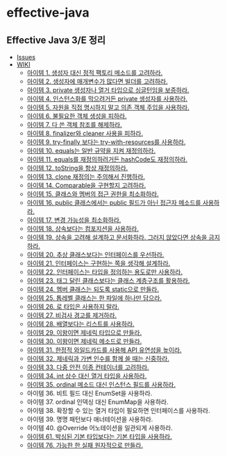 # effective-java

## Effective Java 3/E 정리
- [Issues](https://github.com/ksw6169/java-basic/issues)
- [WIKI](https://github.com/ksw6169/java-basic/wiki)
  - [아이템 1. 생성자 대신 정적 팩토리 메소드를 고려하라.](https://github.com/ksw6169/java-basic/wiki/%EC%95%84%EC%9D%B4%ED%85%9C-1.-%EC%83%9D%EC%84%B1%EC%9E%90-%EB%8C%80%EC%8B%A0-%EC%A0%95%EC%A0%81-%ED%8C%A9%ED%86%A0%EB%A6%AC-%EB%A9%94%EC%86%8C%EB%93%9C%EB%A5%BC-%EA%B3%A0%EB%A0%A4%ED%95%98%EB%9D%BC.)
  - [아이템 2. 생성자에 매개변수가 많다면 빌더를 고려하라.](https://github.com/ksw6169/java-basic/wiki/%EC%95%84%EC%9D%B4%ED%85%9C-2.-%EC%83%9D%EC%84%B1%EC%9E%90%EC%97%90-%EB%A7%A4%EA%B0%9C%EB%B3%80%EC%88%98%EA%B0%80-%EB%A7%8E%EB%8B%A4%EB%A9%B4-%EB%B9%8C%EB%8D%94%EB%A5%BC-%EA%B3%A0%EB%A0%A4%ED%95%98%EB%9D%BC.)
  - [아이템 3. private 생성자나 열거 타입으로 싱글턴임을 보증하라.](https://github.com/ksw6169/java-basic/wiki/%EC%95%84%EC%9D%B4%ED%85%9C-3.-private-%EC%83%9D%EC%84%B1%EC%9E%90%EB%82%98-%EC%97%B4%EA%B1%B0-%ED%83%80%EC%9E%85%EC%9C%BC%EB%A1%9C-%EC%8B%B1%EA%B8%80%ED%84%B4%EC%9E%84%EC%9D%84-%EB%B3%B4%EC%A6%9D%ED%95%98%EB%9D%BC.)
  - [아이템 4. 인스턴스화를 막으려거든 private 생성자를 사용하라.](https://github.com/ksw6169/java-basic/wiki/%EC%95%84%EC%9D%B4%ED%85%9C-4.-%EC%9D%B8%EC%8A%A4%ED%84%B4%EC%8A%A4%ED%99%94%EB%A5%BC-%EB%A7%89%EC%9C%BC%EB%A0%A4%EA%B1%B0%EB%93%A0-private-%EC%83%9D%EC%84%B1%EC%9E%90%EB%A5%BC-%EC%82%AC%EC%9A%A9%ED%95%98%EB%9D%BC.)
  - [아이템 5. 자원을 직접 명시하지 말고 의존 객체 주입을 사용하라.](https://github.com/ksw6169/java-basic/wiki/%EC%95%84%EC%9D%B4%ED%85%9C-5.-%EC%9E%90%EC%9B%90%EC%9D%84-%EC%A7%81%EC%A0%91-%EB%AA%85%EC%8B%9C%ED%95%98%EC%A7%80-%EB%A7%90%EA%B3%A0-%EC%9D%98%EC%A1%B4-%EA%B0%9D%EC%B2%B4-%EC%A3%BC%EC%9E%85%EC%9D%84-%EC%82%AC%EC%9A%A9%ED%95%98%EB%9D%BC.)
  - [아이템 6. 불필요한 객체 생성을 피하라.](https://github.com/ksw6169/java-basic/wiki/%EC%95%84%EC%9D%B4%ED%85%9C-6.-%EB%B6%88%ED%95%84%EC%9A%94%ED%95%9C-%EA%B0%9D%EC%B2%B4-%EC%83%9D%EC%84%B1%EC%9D%84-%ED%94%BC%ED%95%98%EB%9D%BC.)
  - [아이템 7. 다 쓴 객체 참조를 해제하라.](https://github.com/ksw6169/java-basic/wiki/%EC%95%84%EC%9D%B4%ED%85%9C-7.-%EB%8B%A4-%EC%93%B4-%EA%B0%9D%EC%B2%B4-%EC%B0%B8%EC%A1%B0%EB%A5%BC-%ED%95%B4%EC%A0%9C%ED%95%98%EB%9D%BC.)
  - [아이템 8. finalizer와 cleaner 사용을 피하라.](https://github.com/ksw6169/java-basic/wiki/%EC%95%84%EC%9D%B4%ED%85%9C-8.-finalizer%EC%99%80-cleaner-%EC%82%AC%EC%9A%A9%EC%9D%84-%ED%94%BC%ED%95%98%EB%9D%BC.)
  - [아이템 9. try-finally 보다는 try-with-resources를 사용하라.](https://github.com/ksw6169/java-basic/wiki/%EC%95%84%EC%9D%B4%ED%85%9C-9.-try-finally-%EB%B3%B4%EB%8B%A4%EB%8A%94-try-with-resources%EB%A5%BC-%EC%82%AC%EC%9A%A9%ED%95%98%EB%9D%BC.)
  - [아이템 10. equals는 일반 규약을 지켜 재정의하라.](https://github.com/ksw6169/java-basic/wiki/%EC%95%84%EC%9D%B4%ED%85%9C-10.-equals%EB%8A%94-%EC%9D%BC%EB%B0%98-%EA%B7%9C%EC%95%BD%EC%9D%84-%EC%A7%80%EC%BC%9C-%EC%9E%AC%EC%A0%95%EC%9D%98%ED%95%98%EB%9D%BC.)
  - [아이템 11. equals를 재정의하려거든 hashCode도 재정의하라.](https://github.com/ksw6169/java-basic/wiki/%EC%95%84%EC%9D%B4%ED%85%9C-11.-equals%EB%A5%BC-%EC%9E%AC%EC%A0%95%EC%9D%98%ED%95%98%EB%A0%A4%EA%B1%B0%EB%93%A0-hashCode%EB%8F%84-%EC%9E%AC%EC%A0%95%EC%9D%98%ED%95%98%EB%9D%BC.)
  - [아이템 12. toString을 항상 재정의하라.](https://github.com/ksw6169/java-basic/wiki/%EC%95%84%EC%9D%B4%ED%85%9C-12.-toString%EC%9D%84-%ED%95%AD%EC%83%81-%EC%9E%AC%EC%A0%95%EC%9D%98%ED%95%98%EB%9D%BC.)
  - [아이템 13. clone 재정의는 주의해서 진행하라.](https://github.com/ksw6169/java-basic/wiki/%EC%95%84%EC%9D%B4%ED%85%9C-13.-clone-%EC%9E%AC%EC%A0%95%EC%9D%98%EB%8A%94-%EC%A3%BC%EC%9D%98%ED%95%B4%EC%84%9C-%EC%A7%84%ED%96%89%ED%95%98%EB%9D%BC.)
  - [아이템 14. Comparable을 구현할지 고려하라.](https://github.com/ksw6169/java-basic/wiki/%EC%95%84%EC%9D%B4%ED%85%9C-14.-Comparable%EC%9D%84-%EA%B5%AC%ED%98%84%ED%95%A0%EC%A7%80-%EA%B3%A0%EB%A0%A4%ED%95%98%EB%9D%BC.)
  - [아이템 15. 클래스와 멤버의 접근 권한을 최소화하라.](https://github.com/ksw6169/java-basic/wiki/%EC%95%84%EC%9D%B4%ED%85%9C-15.-%ED%81%B4%EB%9E%98%EC%8A%A4%EC%99%80-%EB%A9%A4%EB%B2%84%EC%9D%98-%EC%A0%91%EA%B7%BC-%EA%B6%8C%ED%95%9C%EC%9D%84-%EC%B5%9C%EC%86%8C%ED%99%94%ED%95%98%EB%9D%BC.)
  - [아이템 16. public 클래스에서는 public 필드가 아닌 접근자 메소드를 사용하라.](https://github.com/ksw6169/java-basic/wiki/%EC%95%84%EC%9D%B4%ED%85%9C-16.-public-%ED%81%B4%EB%9E%98%EC%8A%A4%EC%97%90%EC%84%9C%EB%8A%94-public-%ED%95%84%EB%93%9C%EA%B0%80-%EC%95%84%EB%8B%8C-%EC%A0%91%EA%B7%BC%EC%9E%90-%EB%A9%94%EC%86%8C%EB%93%9C%EB%A5%BC-%EC%82%AC%EC%9A%A9%ED%95%98%EB%9D%BC.)
  - [아이템 17. 변경 가능성을 최소화하라.](https://github.com/ksw6169/java-basic/wiki/%EC%95%84%EC%9D%B4%ED%85%9C-17.-%EB%B3%80%EA%B2%BD-%EA%B0%80%EB%8A%A5%EC%84%B1%EC%9D%84-%EC%B5%9C%EC%86%8C%ED%99%94%ED%95%98%EB%9D%BC.)
  - [아이템 18. 상속보다는 컴포지션을 사용하라.](https://github.com/ksw6169/java-basic/wiki/%EC%95%84%EC%9D%B4%ED%85%9C-18.-%EC%83%81%EC%86%8D%EB%B3%B4%EB%8B%A4%EB%8A%94-%EC%BB%B4%ED%8F%AC%EC%A7%80%EC%85%98%EC%9D%84-%EC%82%AC%EC%9A%A9%ED%95%98%EB%9D%BC.)
  - [아이템 19. 상속을 고려해 설계하고 문서화하라. 그러지 않았다면 상속을 금지하라.](https://github.com/ksw6169/java-basic/wiki/%EC%95%84%EC%9D%B4%ED%85%9C-19.-%EC%83%81%EC%86%8D%EC%9D%84-%EA%B3%A0%EB%A0%A4%ED%95%B4-%EC%84%A4%EA%B3%84%ED%95%98%EA%B3%A0-%EB%AC%B8%EC%84%9C%ED%99%94%ED%95%98%EB%9D%BC.-%EA%B7%B8%EB%9F%AC%EC%A7%80-%EC%95%8A%EC%95%98%EB%8B%A4%EB%A9%B4-%EC%83%81%EC%86%8D%EC%9D%84-%EA%B8%88%EC%A7%80%ED%95%98%EB%9D%BC.)
  - [아이템 20. 추상 클래스보다는 인터페이스를 우선하라.](https://github.com/ksw6169/java-basic/wiki/%EC%95%84%EC%9D%B4%ED%85%9C-20.-%EC%B6%94%EC%83%81-%ED%81%B4%EB%9E%98%EC%8A%A4%EB%B3%B4%EB%8B%A4%EB%8A%94-%EC%9D%B8%ED%84%B0%ED%8E%98%EC%9D%B4%EC%8A%A4%EB%A5%BC-%EC%9A%B0%EC%84%A0%ED%95%98%EB%9D%BC.)
  - [아이템 21. 인터페이스는 구현하는 쪽을 생각해 설계하라.](https://github.com/ksw6169/java-basic/wiki/%EC%95%84%EC%9D%B4%ED%85%9C-21.-%EC%9D%B8%ED%84%B0%ED%8E%98%EC%9D%B4%EC%8A%A4%EB%8A%94-%EA%B5%AC%ED%98%84%ED%95%98%EB%8A%94-%EC%AA%BD%EC%9D%84-%EC%83%9D%EA%B0%81%ED%95%B4-%EC%84%A4%EA%B3%84%ED%95%98%EB%9D%BC.)
  - [아이템 22. 인터페이스는 타입을 정의하는 용도로만 사용하라.](https://github.com/ksw6169/java-basic/wiki/%EC%95%84%EC%9D%B4%ED%85%9C-22.-%EC%9D%B8%ED%84%B0%ED%8E%98%EC%9D%B4%EC%8A%A4%EB%8A%94-%ED%83%80%EC%9E%85%EC%9D%84-%EC%A0%95%EC%9D%98%ED%95%98%EB%8A%94-%EC%9A%A9%EB%8F%84%EB%A1%9C%EB%A7%8C-%EC%82%AC%EC%9A%A9%ED%95%98%EB%9D%BC.)
  - [아이템 23. 태그 달린 클래스보다는 클래스 계층구조를 활용하라.](https://github.com/ksw6169/java-basic/wiki/%EC%95%84%EC%9D%B4%ED%85%9C-23.-%ED%83%9C%EA%B7%B8-%EB%8B%AC%EB%A6%B0-%ED%81%B4%EB%9E%98%EC%8A%A4%EB%B3%B4%EB%8B%A4%EB%8A%94-%ED%81%B4%EB%9E%98%EC%8A%A4-%EA%B3%84%EC%B8%B5%EA%B5%AC%EC%A1%B0%EB%A5%BC-%ED%99%9C%EC%9A%A9%ED%95%98%EB%9D%BC.)
  - [아이템 24. 멤버 클래스는 되도록 static으로 만들라.](https://github.com/ksw6169/java-basic/wiki/%EC%95%84%EC%9D%B4%ED%85%9C-24.-%EB%A9%A4%EB%B2%84-%ED%81%B4%EB%9E%98%EC%8A%A4%EB%8A%94-%EB%90%98%EB%8F%84%EB%A1%9D-static%EC%9C%BC%EB%A1%9C-%EB%A7%8C%EB%93%A4%EB%9D%BC.)
  - [아이템 25. 톱레벨 클래스는 한 파일에 하나만 담으라.](https://github.com/ksw6169/java-basic/wiki/%EC%95%84%EC%9D%B4%ED%85%9C-25.-%ED%86%B1%EB%A0%88%EB%B2%A8-%ED%81%B4%EB%9E%98%EC%8A%A4%EB%8A%94-%ED%95%9C-%ED%8C%8C%EC%9D%BC%EC%97%90-%ED%95%98%EB%82%98%EB%A7%8C-%EB%8B%B4%EC%9C%BC%EB%9D%BC.)
  - [아이템 26. 로 타입은 사용하지 말라.](https://github.com/ksw6169/java-basic/wiki/%EC%95%84%EC%9D%B4%ED%85%9C-26.-%EB%A1%9C-%ED%83%80%EC%9E%85%EC%9D%80-%EC%82%AC%EC%9A%A9%ED%95%98%EC%A7%80-%EB%A7%90%EB%9D%BC.)
  - [아이템 27. 비검사 경고를 제거하라.](https://github.com/ksw6169/java-basic/wiki/%EC%95%84%EC%9D%B4%ED%85%9C-27.-%EB%B9%84%EA%B2%80%EC%82%AC-%EA%B2%BD%EA%B3%A0%EB%A5%BC-%EC%A0%9C%EA%B1%B0%ED%95%98%EB%9D%BC.)
  - [아이템 28. 배열보다는 리스트를 사용하라.](https://github.com/ksw6169/java-basic/wiki/%EC%95%84%EC%9D%B4%ED%85%9C-28.-%EB%B0%B0%EC%97%B4%EB%B3%B4%EB%8B%A4%EB%8A%94-%EB%A6%AC%EC%8A%A4%ED%8A%B8%EB%A5%BC-%EC%82%AC%EC%9A%A9%ED%95%98%EB%9D%BC.)
  - [아이템 29. 이왕이면 제네릭 타입으로 만들라.](https://github.com/ksw6169/java-basic/wiki/%EC%95%84%EC%9D%B4%ED%85%9C-29.-%EC%9D%B4%EC%99%95%EC%9D%B4%EB%A9%B4-%EC%A0%9C%EB%84%A4%EB%A6%AD-%ED%83%80%EC%9E%85%EC%9C%BC%EB%A1%9C-%EB%A7%8C%EB%93%A4%EB%9D%BC.)
  - [아이템 30. 이왕이면 제네릭 메소드로 만들라.](https://github.com/ksw6169/java-basic/wiki/%EC%95%84%EC%9D%B4%ED%85%9C-30.-%EC%9D%B4%EC%99%95%EC%9D%B4%EB%A9%B4-%EC%A0%9C%EB%84%A4%EB%A6%AD-%EB%A9%94%EC%86%8C%EB%93%9C%EB%A1%9C-%EB%A7%8C%EB%93%A4%EB%9D%BC.)
  - [아이템 31. 한정적 와일드카드를 사용해 API 유연성을 높이라.](https://github.com/ksw6169/java-basic/wiki/%EC%95%84%EC%9D%B4%ED%85%9C-31.-%ED%95%9C%EC%A0%95%EC%A0%81-%EC%99%80%EC%9D%BC%EB%93%9C%EC%B9%B4%EB%93%9C%EB%A5%BC-%EC%82%AC%EC%9A%A9%ED%95%B4-API-%EC%9C%A0%EC%97%B0%EC%84%B1%EC%9D%84-%EB%86%92%EC%9D%B4%EB%9D%BC.)
  - [아이템 32. 제네릭과 가변 인수를 함께 쓸 때는 신중하라.](https://github.com/ksw6169/java-basic/wiki/%EC%95%84%EC%9D%B4%ED%85%9C-32.-%EC%A0%9C%EB%84%A4%EB%A6%AD%EA%B3%BC-%EA%B0%80%EB%B3%80%EC%9D%B8%EC%88%98%EB%A5%BC-%ED%95%A8%EA%BB%98-%EC%93%B8-%EB%95%8C%EB%8A%94-%EC%8B%A0%EC%A4%91%ED%95%98%EB%9D%BC.)
  - [아이템 33. 다중 안전 이종 컨테이너를 고려하라.](https://github.com/ksw6169/java-basic/wiki/%EC%95%84%EC%9D%B4%ED%85%9C-33.-%EB%8B%A4%EC%A4%91-%EC%95%88%EC%A0%84-%EC%9D%B4%EC%A2%85-%EC%BB%A8%ED%85%8C%EC%9D%B4%EB%84%88%EB%A5%BC-%EA%B3%A0%EB%A0%A4%ED%95%98%EB%9D%BC.)
  - [아이템 34. int 상수 대신 열거 타입을 사용하라.](https://github.com/ksw6169/java-basic/wiki/%EC%95%84%EC%9D%B4%ED%85%9C-34.-int-%EC%83%81%EC%88%98-%EB%8C%80%EC%8B%A0-%EC%97%B4%EA%B1%B0-%ED%83%80%EC%9E%85%EC%9D%84-%EC%82%AC%EC%9A%A9%ED%95%98%EB%9D%BC.)
  - [아이템 35. ordinal 메소드 대신 인스턴스 필드를 사용하라.](https://github.com/ksw6169/java-basic/wiki/%EC%95%84%EC%9D%B4%ED%85%9C-35.-ordinal-%EB%A9%94%EC%86%8C%EB%93%9C-%EB%8C%80%EC%8B%A0-%EC%9D%B8%EC%8A%A4%ED%84%B4%EC%8A%A4-%ED%95%84%EB%93%9C%EB%A5%BC-%EC%82%AC%EC%9A%A9%ED%95%98%EB%9D%BC.)
  - 아이템 36. 비트 필드 대신 EnumSet을 사용하라.
  - 아이템 37. ordinal 인덱싱 대신 EnumMap을 사용하라.
  - 아이템 38. 확장할 수 있는 열거 타입이 필요하면 인터페이스를 사용하라.
  - 아이템 39. 명명 패턴보다 애너테이션을 사용하라.
  - 아이템 40. @Override 어노테이션을 일관되게 사용하라. 
  - [아이템 61. 박싱된 기본 타입보다는 기본 타입을 사용하라.](https://github.com/ksw6169/java-basic/wiki/%EC%95%84%EC%9D%B4%ED%85%9C-61.-%EB%B0%95%EC%8B%B1%EB%90%9C-%EA%B8%B0%EB%B3%B8-%ED%83%80%EC%9E%85%EB%B3%B4%EB%8B%A4%EB%8A%94-%EA%B8%B0%EB%B3%B8-%ED%83%80%EC%9E%85%EC%9D%84-%EC%82%AC%EC%9A%A9%ED%95%98%EB%9D%BC.)
  - [아이템 76. 가능한 한 실패 원자적으로 만들라.](https://github.com/ksw6169/java-basic/wiki/%EC%95%84%EC%9D%B4%ED%85%9C-76.-%EA%B0%80%EB%8A%A5%ED%95%9C-%ED%95%9C-%EC%8B%A4%ED%8C%A8-%EC%9B%90%EC%9E%90%EC%A0%81%EC%9C%BC%EB%A1%9C-%EB%A7%8C%EB%93%A4%EB%9D%BC.)
